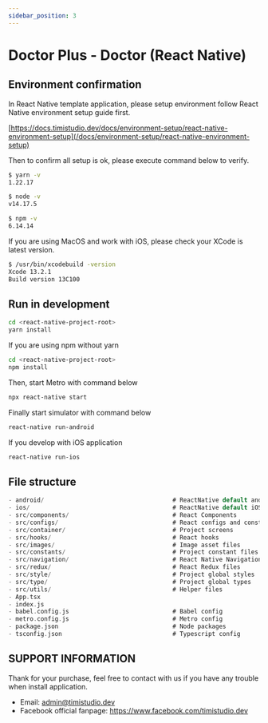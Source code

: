 ```yaml
---
sidebar_position: 3
---
```


# Doctor Plus - Doctor (React Native)

## Environment confirmation

In React Native template application, please setup environment follow React Native environment setup guide first.

[https://docs.timistudio.dev/docs/environment-setup/react-native-environment-setup](/docs/environment-setup/react-native-environment-setup)

Then to confirm all setup is ok, please execute command below to verify.

```bash
$ yarn -v
1.22.17

$ node -v
v14.17.5

$ npm -v
6.14.14
```

If you are using MacOS and work with iOS, please check your XCode is latest version.

```bash
$ /usr/bin/xcodebuild -version
Xcode 13.2.1
Build version 13C100
```

## Run in development

```bash
cd <react-native-project-root>
yarn install
```

If you are using npm without yarn

```bash
cd <react-native-project-root>
npm install
```

Then, start Metro with command below

```bash
npx react-native start
```

Finally start simulator with command below

```bash
react-native run-android
```

If you develop with iOS application

```bash
react-native run-ios
```

## File structure

```c
- android/                                    # ReactNative default android files
- ios/                                        # ReactNative default iOS files
- src/components/                             # React Components
- src/configs/                                # React configs and constant files
- src/container/                              # Project screens
- src/hooks/                                  # React hooks
- src/images/                                 # Image asset files
- src/constants/                              # Project constant files
- src/navigation/                             # React Native Navigation
- src/redux/                                  # React Redux files
- src/style/                                  # Project global styles
- src/type/                                   # Project global types
- src/utils/                                  # Helper files
- App.tsx
- index.js
- babel.config.js                             # Babel config
- metro.config.js                             # Metro config
- package.json                                # Node packages
- tsconfig.json                               # Typescript config
```

## SUPPORT INFORMATION

Thank for your purchase, feel free to contact with us if you have any trouble when install application.

- Email: admin@timistudio.dev
- Facebook official fanpage: <https://www.facebook.com/timistudio.dev>
